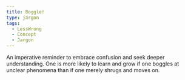 ```yaml
---
title: Boggle!
type: jargon
tags:
  - LessWrong
  - Concept
  - Jargon
---
```




An imperative reminder to embrace confusion and seek deeper understanding. One is more likely to learn and grow if one boggles at unclear phenomena than if one merely shrugs and moves on.  
 